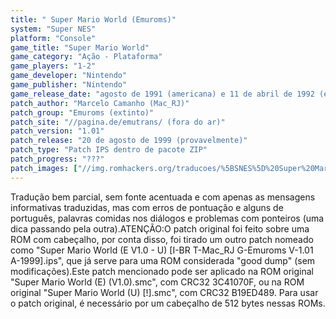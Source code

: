 ```yaml
---
title: " Super Mario World (Emuroms)"
system: "Super NES"
platform: "Console"
game_title: "Super Mario World"
game_category: "Ação - Plataforma"
game_players: "1-2"
game_developer: "Nintendo"
game_publisher: "Nintendo"
game_release_date: "agosto de 1991 (americana) e 11 de abril de 1992 (européia)"
patch_author: "Marcelo Camanho (Mac_RJ)"
patch_group: "Emuroms (extinto)"
patch_site: "//pagina.de/emutrans/ (fora do ar)"
patch_version: "1.01"
patch_release: "20 de agosto de 1999 (provavelmente)"
patch_type: "Patch IPS dentro de pacote ZIP"
patch_progress: "???"
patch_images: ["//img.romhackers.org/traducoes/%5BSNES%5D%20Super%20Mario%20World%20-%201.png","//img.romhackers.org/traducoes/%5BSNES%5D%20Super%20Mario%20World%20-%20Emuroms%20-%202.png","//img.romhackers.org/traducoes/%5BSNES%5D%20Super%20Mario%20World%20-%20Emuroms%20-%203.png"]
---
```

Tradução bem parcial, sem fonte acentuada e com apenas as mensagens informativas traduzidas, mas com erros de pontuação e alguns de português, palavras comidas nos diálogos e problemas com ponteiros (uma dica passando pela outra).ATENÇÃO:O patch original foi feito sobre uma ROM com cabeçalho, por conta disso, foi tirado um outro patch nomeado como "Super Mario World (E V1.0 - U) [I-BR T-Mac_RJ G-Emuroms V-1.01 A-1999].ips", que já serve para uma ROM considerada "good dump" (sem modificações).Este patch mencionado pode ser aplicado na ROM original "Super Mario World (E) (V1.0).smc", com CRC32 3C41070F, ou na ROM original "Super Mario World (U) [!].smc", com CRC32 B19ED489. Para usar o patch original, é necessário por um cabeçalho de 512 bytes nessas ROMs.